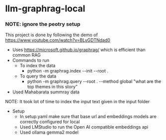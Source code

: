 # llm-graphrag-local

### NOTE: ignore the peotry setup

This project is done by following the demo of https://www.youtube.com/watch?v=BLyGDTNdad0

- Uses https://microsoft.github.io/graphrag/ which is efficient than common RAG
- Commands to run
  - To index the data
    - python -m graphrag.index --init --root .
  - To query the data
    - python -m graphrag.query --root . --method global "what are the top themes in this story"
- Used Mahabarata summray data

NOTE: It took lot of time to index the input text given in the input folder

- Setup
  - In setup.yaml make sure that base url and embeddings models are correctly configured for local
  - Used LMStudio to run the Open AI compatible embeddings api
  - Used ollama gemma2 model
